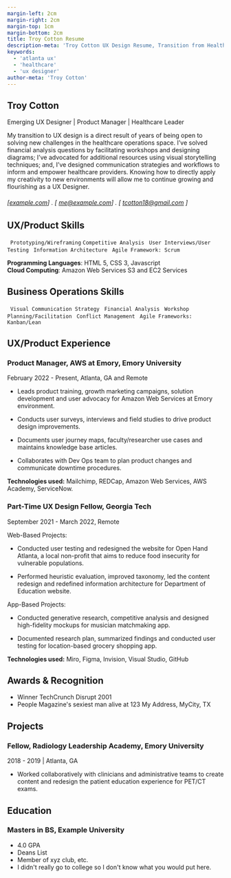 ```yaml
---
margin-left: 2cm
margin-right: 2cm
margin-top: 1cm
margin-bottom: 2cm
title: Troy Cotton Resume
description-meta: 'Troy Cotton UX Design Resume, Transition from Healthcare to UX Design'
keywords: 
  - 'atlanta ux' 
  - 'healthcare' 
  - 'ux designer'
author-meta: 'Troy Cotton'
---
```

## Troy Cotton 
Emerging UX Designer | Product Manager | Healthcare Leader 

My transition to UX design is a direct result of years of being open to solving new challenges in the healthcare operations space. I’ve solved financial analysis questions by facilitating workshops and designing diagrams; I’ve advocated for additional resources using visual storytelling techniques; and, I’ve designed communication strategies and workflows to inform and empower healthcare providers. Knowing how to directly apply my creativity to new environments will allow me to continue growing and flourishing as a UX Designer. 
###### [[example.com](https://example.com)] . [ me@example.com] . [ tcotton18@gmail.com ]

## UX/Product Skills
``` Prototyping/Wireframing```
``` Competitive Analysis ```
``` User Interviews/User Testing```
``` Information Architecture```
``` Agile Framework: Scrum```

**Programming Languages**: HTML 5, CSS 3, Javascript  
**Cloud Computing**: Amazon Web Services S3 and EC2 Services

## Business Operations Skills
``` Visual Communication Strategy```
``` Financial Analysis```
``` Workshop Planning/Facilitation```
``` Conflict Management```
``` Agile Frameworks: Kanban/Lean```


## UX/Product Experience
### Product Manager, AWS at Emory, Emory University
February 2022 - Present, Atlanta, GA and Remote

- Leads product training, growth marketing campaigns, solution development and user advocacy for Amazon Web Services at Emory environment.

- Conducts user surveys, interviews and field studies to drive product design improvements. 

- Documents user journey maps, faculty/researcher use cases and maintains knowledge base articles. 

- Collaborates with Dev Ops team to plan product changes and communicate downtime procedures.  

**Technologies used:** Mailchimp, REDCap, Amazon Web Services, AWS Academy, ServiceNow. 

### Part-Time UX Design Fellow, Georgia Tech
September 2021 - March 2022, Remote

Web-Based Projects:
- Conducted user testing and redesigned the website for Open Hand Atlanta, a local non-profit that aims to reduce food insecurity for vulnerable populations. 

- Performed heuristic evaluation, improved taxonomy, led the content redesign and redefined information architecture for Department of Education website.

App-Based Projects:
- Conducted generative research, competitive analysis and designed high-fidelity mockups for musician matchmaking app. 

- Documented research plan, summarized findings and conducted user testing for location-based grocery shopping app.  

**Technologies used:** Miro, Figma, Invision, Visual Studio, GitHub 









## Awards & Recognition 
  * Winner TechCrunch Disrupt 2001
  * People Magazine's sexiest man alive at 123 My Address, MyCity, TX

## Projects
### Fellow, Radiology Leadership Academy, Emory University
2018 - 2019 | Atlanta, GA

- Worked collaboratively with clinicians and administrative teams to create content and redesign the patient education experience for PET/CT exams. 

## Education 

### Masters in BS, Example University 

- 4.0 GPA 
- Deans List
- Member of xyz club, etc. 
- I didn't really go to college so I don't know what you would put here. 
